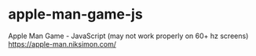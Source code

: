 # apple-man-game-js
Apple Man Game - JavaScript (may not work properly on 60+ hz screens)
https://apple-man.niksimon.com/
